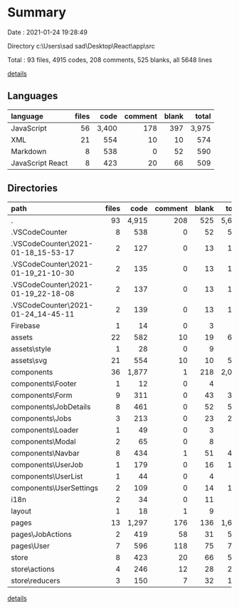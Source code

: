 # Summary

Date : 2021-01-24 19:28:49

Directory c:\Users\sad sad\Desktop\React\app\src

Total : 93 files,  4915 codes, 208 comments, 525 blanks, all 5648 lines

[details](details.md)

## Languages
| language | files | code | comment | blank | total |
| :--- | ---: | ---: | ---: | ---: | ---: |
| JavaScript | 56 | 3,400 | 178 | 397 | 3,975 |
| XML | 21 | 554 | 10 | 10 | 574 |
| Markdown | 8 | 538 | 0 | 52 | 590 |
| JavaScript React | 8 | 423 | 20 | 66 | 509 |

## Directories
| path | files | code | comment | blank | total |
| :--- | ---: | ---: | ---: | ---: | ---: |
| . | 93 | 4,915 | 208 | 525 | 5,648 |
| .VSCodeCounter | 8 | 538 | 0 | 52 | 590 |
| .VSCodeCounter\2021-01-18_15-53-17 | 2 | 127 | 0 | 13 | 140 |
| .VSCodeCounter\2021-01-19_21-10-30 | 2 | 135 | 0 | 13 | 148 |
| .VSCodeCounter\2021-01-19_22-18-08 | 2 | 137 | 0 | 13 | 150 |
| .VSCodeCounter\2021-01-24_14-45-11 | 2 | 139 | 0 | 13 | 152 |
| Firebase | 1 | 14 | 0 | 3 | 17 |
| assets | 22 | 582 | 10 | 19 | 611 |
| assets\style | 1 | 28 | 0 | 9 | 37 |
| assets\svg | 21 | 554 | 10 | 10 | 574 |
| components | 36 | 1,877 | 1 | 218 | 2,096 |
| components\Footer | 1 | 12 | 0 | 4 | 16 |
| components\Form | 9 | 311 | 0 | 43 | 354 |
| components\JobDetails | 8 | 461 | 0 | 52 | 513 |
| components\Jobs | 3 | 213 | 0 | 23 | 236 |
| components\Loader | 1 | 49 | 0 | 3 | 52 |
| components\Modal | 2 | 65 | 0 | 8 | 73 |
| components\Navbar | 8 | 434 | 1 | 51 | 486 |
| components\UserJob | 1 | 179 | 0 | 16 | 195 |
| components\UserList | 1 | 44 | 0 | 4 | 48 |
| components\UserSettings | 2 | 109 | 0 | 14 | 123 |
| i18n | 2 | 34 | 0 | 11 | 45 |
| layout | 1 | 18 | 1 | 9 | 28 |
| pages | 13 | 1,297 | 176 | 136 | 1,609 |
| pages\JobActions | 2 | 419 | 58 | 31 | 508 |
| pages\User | 7 | 596 | 118 | 75 | 789 |
| store | 8 | 423 | 20 | 66 | 509 |
| store\actions | 4 | 246 | 12 | 28 | 286 |
| store\reducers | 3 | 150 | 7 | 32 | 189 |

[details](details.md)